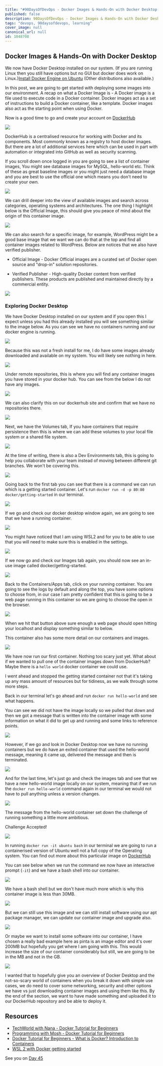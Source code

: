 ```yaml
---
title: "#90DaysOfDevOps - Docker Images & Hands-On with Docker Desktop - Day 44"
published: false
description: 90DaysOfDevOps - Docker Images & Hands-On with Docker Desktop
tags: "devops, 90daysofdevops, learning"
cover_image: null
canonical_url: null
id: 1048708
---
```


## Docker Images & Hands-On with Docker Desktop

We now have Docker Desktop installed on our system. (If you are running Linux then you still have options but no GUI but docker does work on Linux.)[Install Docker Engine on Ubuntu](https://docs.docker.com/engine/install/ubuntu/) (Other distributions also available.)

In this post, we are going to get started with deploying some images into our environment. A recap on what a Docker Image is - A Docker image is a file used to execute code in a Docker container. Docker images act as a set of instructions to build a Docker container, like a template. Docker images also act as the starting point when using Docker.

Now is a good time to go and create your account on [DockerHub](https://hub.docker.com/)

![](Images/Day44_Containers1.png)

DockerHub is a centralised resource for working with Docker and its components. Most commonly known as a registry to host docker images. But there are a lot of additional services here which can be used in part with automation or integrated into GitHub as well as security scanning.

If you scroll down once logged in you are going to see a list of container images, You might see database images for MySQL, hello-world etc. Think of these as great baseline images or you might just need a database image and you are best to use the official one which means you don't need to create your own.

![](Images/Day44_Containers2.png)

We can drill deeper into the view of available images and search across categories, operating systems and architectures. The one thing I highlight below is the Official Image, this should give you peace of mind about the origin of this container image.

![](Images/Day44_Containers3.png)

We can also search for a specific image, for example, WordPress might be a good base image that we want we can do that at the top and find all container images related to WordPress. Below are notices that we also have verified publisher.

- Official Image - Docker Official images are a curated set of Docker open source and "drop-in" solution repositories.

- Verified Publisher - High-quality Docker content from verified publishers. These products are published and maintained directly by a commercial entity.

![](Images/Day44_Containers4.png)

### Exploring Docker Desktop

We have Docker Desktop installed on our system and if you open this I expect unless you had this already installed you will see something similar to the image below. As you can see we have no containers running and our docker engine is running.

![](Images/Day44_Containers5.png)

Because this was not a fresh install for me, I do have some images already downloaded and available on my system. You will likely see nothing in here.

![](Images/Day44_Containers6.png)

Under remote repositories, this is where you will find any container images you have stored in your docker hub. You can see from the below I do not have any images.

![](Images/Day44_Containers7.png)

We can also clarify this on our dockerhub site and confirm that we have no repositories there.

![](Images/Day44_Containers8.png)

Next, we have the Volumes tab, If you have containers that require persistence then this is where we can add these volumes to your local file system or a shared file system.

![](Images/Day44_Containers9.png)

At the time of writing, there is also a Dev Environments tab, this is going to help you collaborate with your team instead of moving between different git branches. We won't be covering this.

![](Images/Day44_Containers10.png)

Going back to the first tab you can see that there is a command we can run which is a getting started container. Let's run `docker run -d -p 80:80 docker/getting-started` in our terminal.

![](Images/Day44_Containers11.png)

If we go and check our docker desktop window again, we are going to see that we have a running container.

![](Images/Day44_Containers12.png)

You might have noticed that I am using WSL2 and for you to be able to use that you will need to make sure this is enabled in the settings.

![](Images/Day44_Containers13.png)

If we now go and check our Images tab again, you should now see an in-use image called docker/getting-started.

![](Images/Day44_Containers14.png)

Back to the Containers/Apps tab, click on your running container. You are going to see the logs by default and along the top, you have some options to choose from, in our case I am pretty confident that this is going to be a web page running in this container so we are going to choose the open in the browser.

![](Images/Day44_Containers15.png)

When we hit that button above sure enough a web page should open hitting your localhost and display something similar to below.

This container also has some more detail on our containers and images.

![](Images/Day44_Containers16.png)

We have now run our first container. Nothing too scary just yet. What about if we wanted to pull one of the container images down from DockerHub? Maybe there is a `hello world` docker container we could use.

I went ahead and stopped the getting started container not that it's taking up any mass amount of resources but for tidiness, as we walk through some more steps.

Back in our terminal let's go ahead and run `docker run hello-world` and see what happens.

You can see we did not have the image locally so we pulled that down and then we got a message that is written into the container image with some information on what it did to get up and running and some links to reference points.

![](Images/Day44_Containers17.png)

However, if we go and look in Docker Desktop now we have no running containers but we do have an exited container that used the hello-world message, meaning it came up, delivered the message and then is terminated.

![](Images/Day44_Containers18.png)

And for the last time, let's just go and check the images tab and see that we have a new hello-world image locally on our system, meaning that if we run the `docker run hello-world` command again in our terminal we would not have to pull anything unless a version changes.

![](Images/Day44_Containers19.png)

The message from the hello-world container set down the challenge of running something a little more ambitious.

Challenge Accepted!

![](Images/Day44_Containers20.png)

In running `docker run -it ubuntu bash` in our terminal we are going to run a containerised version of Ubuntu well not a full copy of the Operating system. You can find out more about this particular image on [DockerHub](https://hub.docker.com/_/ubuntu)

You can see below when we run the command we now have an interactive prompt (`-it`) and we have a bash shell into our container.

![](Images/Day44_Containers21.png)

We have a bash shell but we don't have much more which is why this container image is less than 30MB.

![](Images/Day44_Containers22.png)

But we can still use this image and we can still install software using our apt package manager, we can update our container image and upgrade also.

![](Images/Day44_Containers23.png)

Or maybe we want to install some software into our container, I have chosen a really bad example here as pinta is an image editor and it's over 200MB but hopefully you get where I am going with this. This would increase the size of our container considerably but still, we are going to be in the MB and not in the GB.

![](Images/Day44_Containers24.png)

I wanted that to hopefully give you an overview of Docker Desktop and the not-so-scary world of containers when you break it down with simple use cases, we do need to cover some networking, security and other options we have vs just downloading container images and using them like this. By the end of the section, we want to have made something and uploaded it to our DockerHub repository and be able to deploy it.

## Resources

- [TechWorld with Nana - Docker Tutorial for Beginners](https://www.youtube.com/watch?v=3c-iBn73dDE)
- [Programming with Mosh - Docker Tutorial for Beginners](https://www.youtube.com/watch?v=pTFZFxd4hOI)
- [Docker Tutorial for Beginners - What is Docker? Introduction to Containers](https://www.youtube.com/watch?v=17Bl31rlnRM&list=WL&index=128&t=61s)
- [WSL 2 with Docker getting started](https://www.youtube.com/watch?v=5RQbdMn04Oc)

See you on [Day 45](day45.md)
